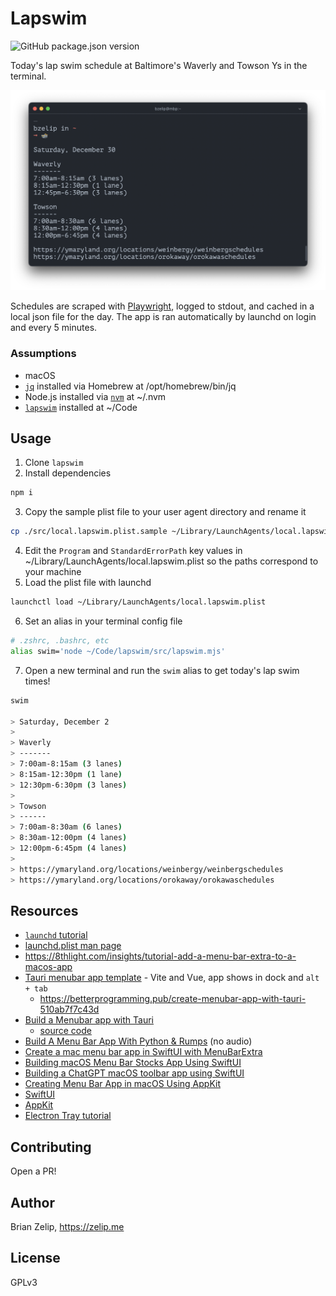 # Lapswim

![GitHub package.json version](https://img.shields.io/github/package-json/v/brianzelip/lapswim?color=%2312b337)

Today's lap swim schedule at Baltimore's Waverly and Towson Ys in the terminal.

![screenshot of lapswim cli](./cli-screenshot.png)

Schedules are scraped with [Playwright](https://playwright.dev/), logged to stdout, and cached in a local json file for the day. The app is ran automatically by launchd on login and every 5 minutes.

### Assumptions

- macOS
- [`jq`](https://formulae.brew.sh/formula/jq#default) installed via Homebrew at /opt/homebrew/bin/jq
- Node.js installed via [`nvm`](https://github.com/nvm-sh/nvm) at ~/.nvm
- [`lapswim`](https://github.com/brianzelip/lapswim) installed at ~/Code

## Usage

1. Clone `lapswim`
2. Install dependencies

```sh
npm i
```

3. Copy the sample plist file to your user agent directory and rename it

```sh
cp ./src/local.lapswim.plist.sample ~/Library/LaunchAgents/local.lapswim.plist
```

4. Edit the `Program` and `StandardErrorPath` key values in ~/Library/LaunchAgents/local.lapswim.plist so the paths correspond to your machine
5. Load the plist file with launchd

```sh
launchctl load ~/Library/LaunchAgents/local.lapswim.plist
```

6. Set an alias in your terminal config file

```sh
# .zshrc, .bashrc, etc
alias swim='node ~/Code/lapswim/src/lapswim.mjs'
```

7. Open a new terminal and run the `swim` alias to get today's lap swim times!

```sh
swim

> Saturday, December 2
>
> Waverly
> -------
> 7:00am-8:15am (3 lanes)
> 8:15am-12:30pm (1 lane)
> 12:30pm-6:30pm (3 lanes)
>
> Towson
> ------
> 7:00am-8:30am (6 lanes)
> 8:30am-12:00pm (4 lanes)
> 12:00pm-6:45pm (4 lanes)
>
> https://ymaryland.org/locations/weinbergy/weinbergschedules
> https://ymaryland.org/locations/orokaway/orokawaschedules
```

## Resources

- [`launchd` tutorial](https://launchd.info/)
- [launchd.plist man page](https://keith.github.io/xcode-man-pages/launchd.plist.5.html)
- https://8thlight.com/insights/tutorial-add-a-menu-bar-extra-to-a-macos-app
- [Tauri menubar app template](https://github.com/4gray/tauri-menubar-app) - Vite and Vue, app shows in dock and `alt + tab`
  - https://betterprogramming.pub/create-menubar-app-with-tauri-510ab7f7c43d
- [Build a Menubar app with Tauri](https://www.youtube.com/watch?v=Jm5dzewv3gA)
  - [source code](https://github.com/rust-adventure/yt-tauri-menubar-example)
- [Build A Menu Bar App With Python & Rumps](https://www.youtube.com/watch?v=TW6VEywhtT4) (no audio)
- [Create a mac menu bar app in SwiftUI with MenuBarExtra](https://sarunw.com/posts/swiftui-menu-bar-app/)
- [Building macOS Menu Bar Stocks App Using SwiftUI](https://www.youtube.com/watch?v=cA-oUgOfLxY)
- [Building a ChatGPT macOS toolbar app using SwiftUI](https://www.youtube.com/watch?v=v6SMV_TUOJk)
- [Creating Menu Bar App in macOS Using AppKit](https://www.youtube.com/watch?v=uszImMe0CsU)
- [SwiftUI](https://developer.apple.com/documentation/swiftui)
- [AppKit](https://developer.apple.com/documentation/appkit)
- [Electron Tray tutorial](https://www.electronjs.org/docs/latest/tutorial/tray)

## Contributing

Open a PR!

## Author

Brian Zelip, https://zelip.me

## License

GPLv3

